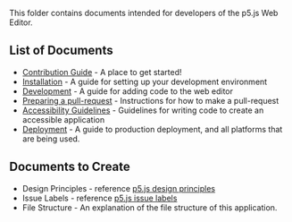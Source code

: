 This folder contains documents intended for developers of the p5.js Web Editor. 

## List of Documents
* [Contribution Guide](https://github.com/processing/p5.js-web-editor/blob/master/.github/CONTRIBUTING.md) - A place to get started!
* [Installation](installation.md) - A guide for setting up your development environment
* [Development](development.md) - A guide for adding code to the web editor
* [Preparing a pull-request](preparing_a_pull_request.md) - Instructions for how to make a pull-request
* [Accessibility Guidelines](accessibility.md) - Guidelines for writing code to create an accessible application
* [Deployment](deployment.md) - A guide to production deployment, and all platforms that are being used.

## Documents to Create
* Design Principles - reference [p5.js design principles](https://github.com/processing/p5.js/edit/master/contributor_docs/design_principles.md)
* Issue Labels - reference [p5.js issue labels](https://github.com/processing/p5.js/blob/master/contributor_docs/issue_labels.md)
* File Structure - An explanation of the file structure of this application.
